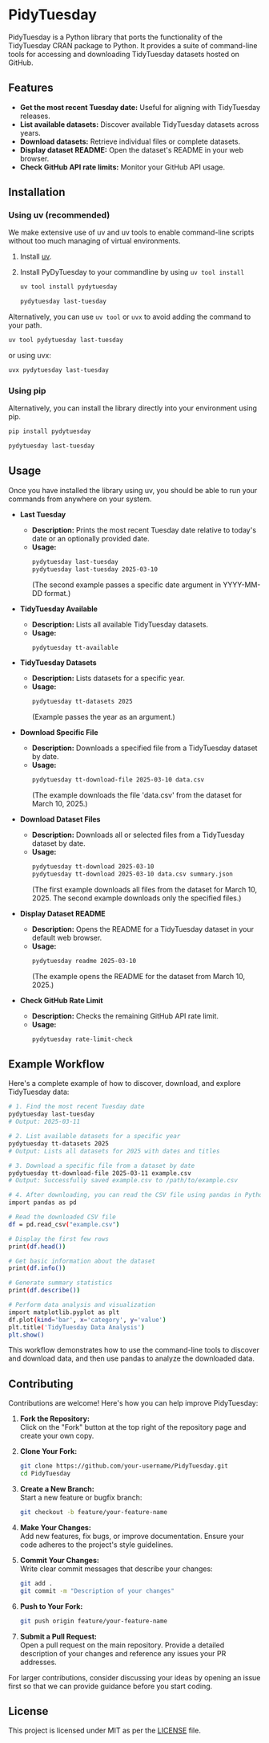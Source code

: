 # PidyTuesday

PidyTuesday is a Python library that ports the functionality of the TidyTuesday CRAN package to Python. It provides a suite of command-line tools for accessing and downloading TidyTuesday datasets hosted on GitHub.

## Features

- **Get the most recent Tuesday date:** Useful for aligning with TidyTuesday releases.
- **List available datasets:** Discover available TidyTuesday datasets across years.
- **Download datasets:** Retrieve individual files or complete datasets.
- **Display dataset README:** Open the dataset's README in your web browser.
- **Check GitHub API rate limits:** Monitor your GitHub API usage.

## Installation

### Using uv (recommended)

We make extensive use of uv and uv tools to enable command-line scripts without too much managing of virtual environments.

1. Install [uv](https://docs.astral.sh/uv/getting-started/installation/).

2. Install PyDyTuesday to your commandline by using `uv tool install`

   ```bash
   uv tool install pydytuesday

   pydytuesday last-tuesday
   ```

Alternatively, you can use `uv tool` or `uvx` to avoid adding the command to your path.

   ```bash
   uv tool pydytuesday last-tuesday
   ```
   or using uvx:
   ```bash
   uvx pydytuesday last-tuesday
   ```

### Using pip

Alternatively, you can install the library directly into your environment using pip.

   ```bash
   pip install pydytuesday

   pydytuesday last-tuesday
   ```

## Usage

Once you have installed the library using uv, you should be able to run your commands from anywhere on your system.

- **Last Tuesday**
  - **Description:** Prints the most recent Tuesday date relative to today's date or an optionally provided date.
  - **Usage:**
    ```bash
    pydytuesday last-tuesday
    pydytuesday last-tuesday 2025-03-10
    ```
    (The second example passes a specific date argument in YYYY-MM-DD format.)

- **TidyTuesday Available**
  - **Description:** Lists all available TidyTuesday datasets.
  - **Usage:**
    ```bash
    pydytuesday tt-available
    ```

- **TidyTuesday Datasets**
  - **Description:** Lists datasets for a specific year.
  - **Usage:**
    ```bash
    pydytuesday tt-datasets 2025
    ```
    (Example passes the year as an argument.)

- **Download Specific File**
  - **Description:** Downloads a specified file from a TidyTuesday dataset by date.
  - **Usage:**
    ```bash
    pydytuesday tt-download-file 2025-03-10 data.csv
    ```
    (The example downloads the file 'data.csv' from the dataset for March 10, 2025.)

- **Download Dataset Files**
  - **Description:** Downloads all or selected files from a TidyTuesday dataset by date.
  - **Usage:**
    ```bash
    pydytuesday tt-download 2025-03-10
    pydytuesday tt-download 2025-03-10 data.csv summary.json
    ```
    (The first example downloads all files from the dataset for March 10, 2025. The second example downloads only the specified files.)

- **Display Dataset README**
  - **Description:** Opens the README for a TidyTuesday dataset in your default web browser.
  - **Usage:**
    ```bash
    pydytuesday readme 2025-03-10
    ```
    (The example opens the README for the dataset from March 10, 2025.)

- **Check GitHub Rate Limit**
  - **Description:** Checks the remaining GitHub API rate limit.
  - **Usage:**
    ```bash
    pydytuesday rate-limit-check
    ```

## Example Workflow

Here's a complete example of how to discover, download, and explore TidyTuesday data:

```bash
# 1. Find the most recent Tuesday date
pydytuesday last-tuesday
# Output: 2025-03-11

# 2. List available datasets for a specific year
pydytuesday tt-datasets 2025
# Output: Lists all datasets for 2025 with dates and titles

# 3. Download a specific file from a dataset by date
pydytuesday tt-download-file 2025-03-11 example.csv
# Output: Successfully saved example.csv to /path/to/example.csv

# 4. After downloading, you can read the CSV file using pandas in Python:
import pandas as pd

# Read the downloaded CSV file
df = pd.read_csv("example.csv")

# Display the first few rows
print(df.head())

# Get basic information about the dataset
print(df.info())

# Generate summary statistics
print(df.describe())

# Perform data analysis and visualization
import matplotlib.pyplot as plt
df.plot(kind='bar', x='category', y='value')
plt.title('TidyTuesday Data Analysis')
plt.show()
```

This workflow demonstrates how to use the command-line tools to discover and download data, and then use pandas to analyze the downloaded data.

## Contributing

Contributions are welcome! Here's how you can help improve PidyTuesday:

1. **Fork the Repository:**  
   Click on the "Fork" button at the top right of the repository page and create your own copy.
   
2. **Clone Your Fork:**  
   ```bash
   git clone https://github.com/your-username/PidyTuesday.git
   cd PidyTuesday
   ```

3. **Create a New Branch:**  
   Start a new feature or bugfix branch:
   ```bash
   git checkout -b feature/your-feature-name
   ```

4. **Make Your Changes:**  
   Add new features, fix bugs, or improve documentation. Ensure your code adheres to the project's style guidelines.
   
5. **Commit Your Changes:**  
   Write clear commit messages that describe your changes:
   ```bash
   git add .
   git commit -m "Description of your changes"
   ```

6. **Push to Your Fork:**  
   ```bash
   git push origin feature/your-feature-name
   ```

7. **Submit a Pull Request:**  
   Open a pull request on the main repository. Provide a detailed description of your changes and reference any issues your PR addresses.

For larger contributions, consider discussing your ideas by opening an issue first so that we can provide guidance before you start coding.

## License

This project is licensed under MIT as per the [LICENSE](LICENSE) file.
